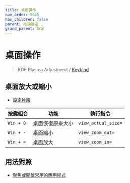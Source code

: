 ```yaml
---
title: 桌面操作
nav_order: 5045
has_children: false
parent: 按鍵綁定
grand_parent: 設定
---
```



# 桌面操作

> KDE Plasma Adjustment / [Keybind](https://github.com/samwhelp/note-about-fedora-kde-plasma/tree/gh-pages/_demo/prototype/de/kde-plasma/part/keybind/kde-plasma-keybind-main)


## 桌面放大或縮小

* [設定片段](https://github.com/samwhelp/fedora-kde-plasma-adjustment/blob/main/prototype/main/kde-config/locale/en_us/Breeze-Dark/asset/overlay/etc/skel/.config/kglobalshortcutsrc#L195-L197)

| 按鍵組合          | 功能           | 執行指令              |
| ----------------- | -------------- | ---------------------------- |
| `Win + 0` | 桌面恢復原來大小 | `view_actual_size=` |
| `Win + -` | 桌面縮小  | `view_zoom_out=` |
| `Win + =` | 桌面放大 | `view_zoom_in=`  |




## 用法對照

* [聚焦或開啟常用的應用程式](https://samwhelp.github.io/note-about-fedora-kde-plasma/read/config/keybind/application-focus-or-launch-favorite.html)
